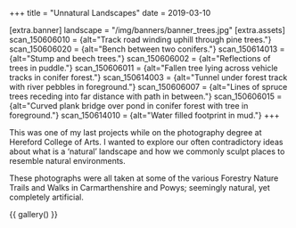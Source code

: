 +++
title = "Unnatural Landscapes"
date = 2019-03-10

[extra.banner]
landscape = "/img/banners/banner_trees.jpg"
[extra.assets]
scan_150606010 = {alt="Track road winding uphill through pine trees."}
scan_150606020 = {alt="Bench between two conifers."}
scan_150614013 = {alt="Stump and beech trees."}
scan_150606002 = {alt="Reflections of trees in puddle."}
scan_150606011 = {alt="Fallen tree lying across vehicle tracks in conifer forest."}
scan_150614003 = {alt="Tunnel under forest track with river pebbles in foreground."}
scan_150606007 = {alt="Lines of spruce trees receding into far distance with path in between."}
scan_150606015 = {alt="Curved plank bridge over pond in conifer forest with tree in foreground."}
scan_150614010 = {alt="Water filled footprint in mud."}
+++
<div class="text-block">
  <p>
    This was one of my last projects while on the photography degree at Hereford College of Arts. I wanted to explore our often contradictory ideas about what is a &#8216;natural&#8217; landscape and how we commonly sculpt places to resemble natural environments.
  </p>

  <p>
    These photographs were all taken at some of the various Forestry Nature Trails and Walks in Carmarthenshire and Powys; seemingly natural, yet completely artificial.
  </p>
</div>

{{ gallery() }}
